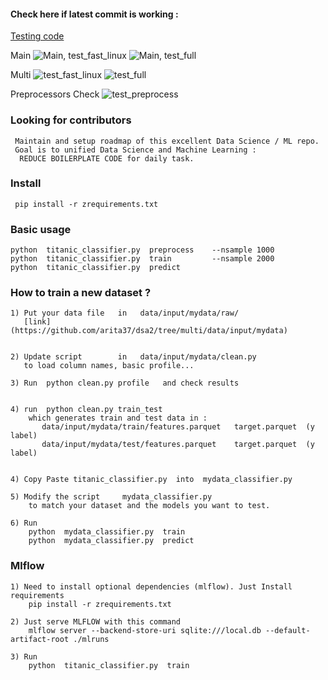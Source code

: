 
#### Check here if latest commit is working :

[Testing code ](https://github.com/arita37/dsa2/blob/main/ztest/run_fast.sh)

Main
![Main, test_fast_linux](https://github.com/arita37/dsa2/workflows/test_fast_linux/badge.svg?branch=main)
![Main, test_full](https://github.com/arita37/dsa2/workflows/test_full/badge.svg?branch=main)


Multi
  ![test_fast_linux](https://github.com/arita37/dsa2/workflows/test_fast_linux/badge.svg?branch=multi)
   ![test_full](https://github.com/arita37/dsa2/workflows/test_full/badge.svg?branch=multi)


Preprocessors Check
![test_preprocess](https://github.com/arita37/dsa2/workflows/test_preprocess/badge.svg?branch=multi)


### Looking for contributors
     Maintain and setup roadmap of this excellent Data Science / ML repo.
     Goal is to unified Data Science and Machine Learning :
      REDUCE BOILERPLATE CODE for daily task.
      

### Install 
     pip install -r zrequirements.txt


### Basic usage 
    python  titanic_classifier.py  preprocess    --nsample 1000
    python  titanic_classifier.py  train         --nsample 2000
    python  titanic_classifier.py  predict



### How to train a new dataset ?
    1) Put your data file   in   data/input/mydata/raw/   
       [link](https://github.com/arita37/dsa2/tree/multi/data/input/mydata)
       

    2) Update script        in   data/input/mydata/clean.py
       to load column names, basic profile...

    3) Run  python clean.py profile   and check results


    4) run  python clean.py train_test
        which generates train and test data in :   
           data/input/mydata/train/features.parquet   target.parquet  (y label)        
           data/input/mydata/test/features.parquet    target.parquet  (y label)                
                

    4) Copy Paste titanic_classifier.py  into  mydata_classifier.py
    
    5) Modify the script     mydata_classifier.py
        to match your dataset and the models you want to test.
          
    6) Run 
        python  mydata_classifier.py  train
        python  mydata_classifier.py  predict


### Mlflow
    1) Need to install optional dependencies (mlflow). Just Install requirements
        pip install -r zrequirements.txt

    2) Just serve MLFLOW with this command
        mlflow server --backend-store-uri sqlite:///local.db --default-artifact-root ./mlruns

    3) Run
        python  titanic_classifier.py  train 